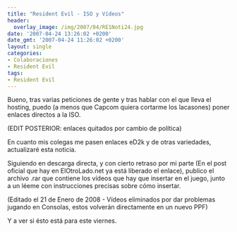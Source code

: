 ```yaml
---
title: "Resident Evil - ISO y Vídeos"
header:
  overlay_image: /img/2007/04/RE1Noti24.jpg
date: '2007-04-24 13:26:02 +0200'
date_gmt: '2007-04-24 11:26:02 +0200'
layout: single
categories:
- Colaboraciones
- Resident Evil
tags:
- Resident Evil
---
```

Bueno, tras varias peticiones de gente y tras hablar con el que lleva el hosting,
puedo (a menos que Capcom quiera cortarme los lacasones) poner enlaces directos a la ISO.

(EDIT POSTERIOR: enlaces quitados por cambio de política)

En cuanto mis colegas me pasen enlaces eD2k y de otras variedades, actualizaré esta noticia.

Siguiendo en descarga directa, y con cierto retraso por mi parte (En el post oficial que
hay en ElOtroLado.net ya está liberado el enlace), publico el archivo .rar que contiene
los vídeos que hay que insertar en el juego, junto a un léeme con instrucciones precisas
sobre cómo insertar.

(Editado el 21 de Enero de 2008 - Vídeos eliminados por dar problemas jugando en Consolas,
estos volverán directamente en un nuevo PPF)

Y a ver si ésto está para este viernes.
